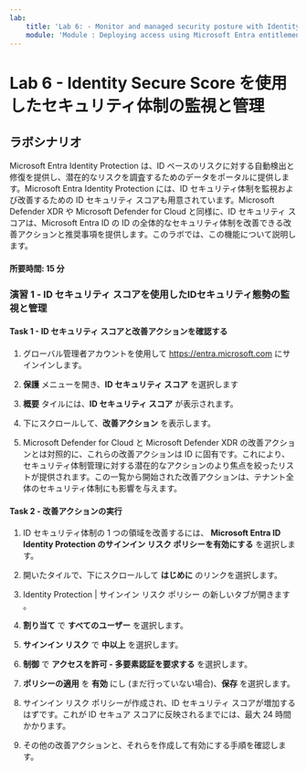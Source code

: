 ```yaml
---
lab:
    title: 'Lab 6: - Monitor and managed security posture with Identity Secure Score'
    module: 'Module : Deploying access using Microsoft Entra entitlement management'
---
```


# Lab 6 - Identity Secure Score を使用したセキュリティ体制の監視と管理

## ラボシナリオ

Microsoft Entra Identity Protection は、ID ベースのリスクに対する自動検出と修復を提供し、潜在的なリスクを調査するためのデータをポータルに提供します。Microsoft Entra Identity Protection には、ID セキュリティ体制を監視および改善するための ID セキュリティ スコアも用意されています。Microsoft Defender XDR や Microsoft Defender for Cloud と同様に、ID セキュリティ スコアは、Microsoft Entra ID の ID の全体的なセキュリティ体制を改善できる改善アクションと推奨事項を提供します。このラボでは、この機能について説明します。

#### **所要時間**: 15 分

### 演習 1 - ID セキュリティ スコアを使用したIDセキュリティ態勢の監視と管理

#### Task 1 - ID セキュリティ スコアと改善アクションを確認する

1. グローバル管理者アカウントを使用して https://entra.microsoft.com にサインインします。

2. **保護** メニューを開き、**ID セキュリティ スコア** を選択します

3. **概要** タイルには、**ID セキュリティ スコア** が表示されます。

4. 下にスクロールして、**改善アクション** を表示します。

5. Microsoft Defender for Cloud と Microsoft Defender XDR の改善アクションとは対照的に、これらの改善アクションは ID に固有です。これにより、セキュリティ体制管理に対する潜在的なアクションのより焦点を絞ったリストが提供されます。この一覧から開始された改善アクションは、テナント全体のセキュリティ体制にも影響を与えます。

#### Task 2 - 改善アクションの実行

1. ID セキュリティ体制の 1 つの領域を改善するには、 **Microsoft Entra ID Identity Protection のサインイン リスク ポリシーを有効にする** を選択します。

2. 開いたタイルで、下にスクロールして **はじめに** のリンクを選択します。

3. Identity Protection | サインイン リスク ポリシー の新しいタブが開きます 。

4. **割り当て** で **すべてのユーザー** を選択します。

5. **サインイン リスク** で **中以上** を選択します。

6. **制御** で **アクセスを許可 - 多要素認証を要求する** を選択します。

7. **ポリシーの適用** を **有効** にし (まだ行っていない場合)、**保存** を選択します。

8. サインイン リスク ポリシーが作成され、ID セキュリティ スコアが増加するはずです。これが ID セキュア スコアに反映されるまでには、最大 24 時間かかります。

9. その他の改善アクションと、それらを作成して有効にする手順を確認します。
